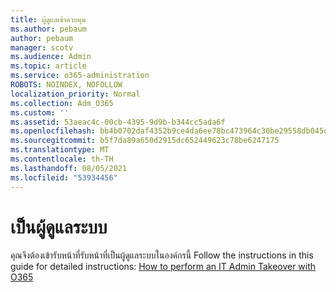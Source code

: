 ```yaml
---
title: ผู้ดูแลเข้าควบคุม
ms.author: pebaum
author: pebaum
manager: scotv
ms.audience: Admin
ms.topic: article
ms.service: o365-administration
ROBOTS: NOINDEX, NOFOLLOW
localization_priority: Normal
ms.collection: Adm_O365
ms.custom: ''
ms.assetid: 53aeac4c-00cb-4395-9d9b-b344cc5ada6f
ms.openlocfilehash: bb4b0702daf4352b9ce4da6ee78bc473964c30be29558db045d53821f6b035fe
ms.sourcegitcommit: b5f7da89a650d2915dc652449623c78be6247175
ms.translationtype: MT
ms.contentlocale: th-TH
ms.lasthandoff: 08/05/2021
ms.locfileid: "53934456"
---
```

# <a name="become-an-admin"></a>เป็นผู้ดูแลระบบ

คุณจึงต้องเข้ารับหน้าที่รับหน้าที่เป็นผู้ดูแลระบบในองค์กรนี้ Follow the instructions in this guide for detailed instructions: [How to perform an IT Admin Takeover with O365](https://powerbi.microsoft.com/pt-pt/blog/how-to-perform-an-it-admin-takeover-with-o365/)
